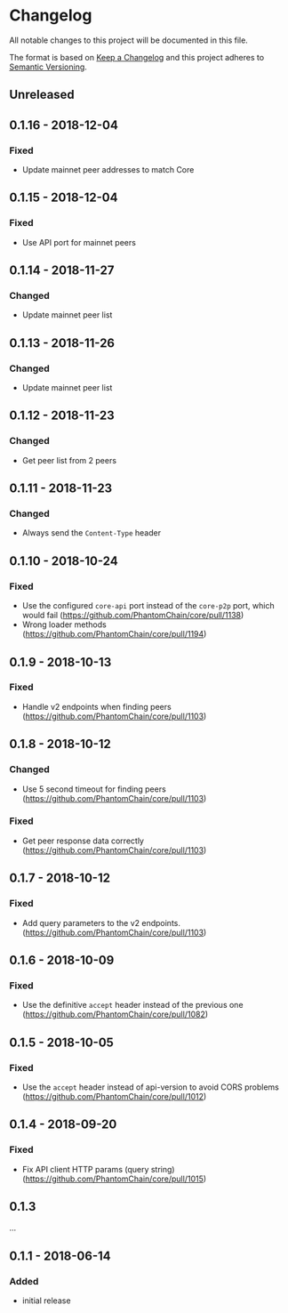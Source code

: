 # Changelog

All notable changes to this project will be documented in this file.

The format is based on [Keep a Changelog](http://keepachangelog.com/en/1.0.0/)
and this project adheres to [Semantic Versioning](http://semver.org/spec/v2.0.0.html).

## Unreleased

## 0.1.16 - 2018-12-04

### Fixed
- Update mainnet peer addresses to match Core

## 0.1.15 - 2018-12-04

### Fixed
- Use API port for mainnet peers

## 0.1.14 - 2018-11-27

### Changed
- Update mainnet peer list

## 0.1.13 - 2018-11-26

### Changed
- Update mainnet peer list

## 0.1.12 - 2018-11-23

### Changed
- Get peer list from 2 peers

## 0.1.11 - 2018-11-23

### Changed
- Always send the `Content-Type` header

## 0.1.10 - 2018-10-24

### Fixed
- Use the configured `core-api` port instead of the `core-p2p` port, which would fail (https://github.com/PhantomChain/core/pull/1138)
- Wrong loader methods (https://github.com/PhantomChain/core/pull/1194)

## 0.1.9 - 2018-10-13

### Fixed
- Handle v2 endpoints when finding peers (https://github.com/PhantomChain/core/pull/1103)

## 0.1.8 - 2018-10-12

### Changed
- Use 5 second timeout for finding peers (https://github.com/PhantomChain/core/pull/1103)

### Fixed
- Get peer response data correctly (https://github.com/PhantomChain/core/pull/1103)

## 0.1.7 - 2018-10-12

### Fixed
- Add query parameters to the v2 endpoints.(https://github.com/PhantomChain/core/pull/1103)

## 0.1.6 - 2018-10-09

### Fixed
- Use the definitive `accept` header instead of the previous one (https://github.com/PhantomChain/core/pull/1082)

## 0.1.5 - 2018-10-05

### Fixed
- Use the `accept` header instead of api-version to avoid CORS problems (https://github.com/PhantomChain/core/pull/1012)

## 0.1.4 - 2018-09-20

### Fixed
- Fix API client HTTP params (query string) (https://github.com/PhantomChain/core/pull/1015)

## 0.1.3

...

## 0.1.1 - 2018-06-14

### Added
- initial release
